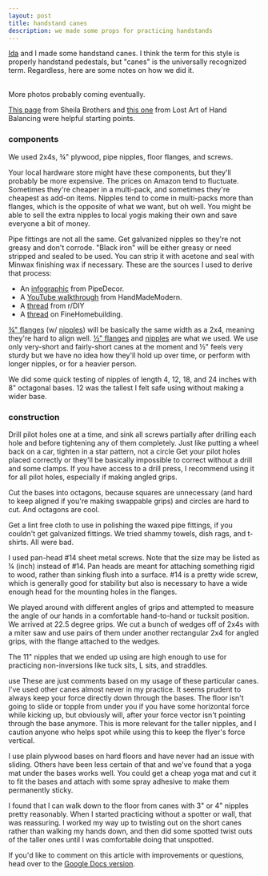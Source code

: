 ```yaml
---
layout: post
title: handstand canes
description: we made some props for practicing handstands
---
```


[Ida](http://idamayer.com) and I made some handstand canes. I think the term for this style is properly handstand pedestals, but "canes" is the universally recognized term. Regardless, here are some notes on how we did it.

<div class="img_row">
  <img class="col half" src="{{- site.baseurl -}}/img/cane-parts.jpg" alt="" title="The completed components for three sets of handstand canes."/>
  <img class="col half" src="{{- site.baseurl -}}/img/cane-angled.jpg" alt="" title="A handstand pedestal with an angled grip."/>
</div>
<div class="col three caption">
  More photos probably coming eventually.
</div>

[This page](https://sheilabrothers.wordpress.com/2012/02/26/how-to-build-handstand-blocks-for-gymnasts/) from Sheila Brothers and [this one](https://lostartofhandbalancing.com/hand-balancing-stands-and-canes/) from Lost Art of Hand Balancing were helpful starting points.

### components
We used 2x4s, ¾" plywood, pipe nipples, floor flanges, and screws.

Your local hardware store might have these components, but they'll probably be more expensive. The prices on Amazon tend to fluctuate. Sometimes they're cheaper in a multi-pack, and sometimes they're cheapest as add-on items. Nipples tend to come in multi-packs more than flanges, which is the opposite of what we want, but oh well. You might be able to sell the extra nipples to local yogis making their own and save everyone a bit of money.

Pipe fittings are not all the same. Get galvanized nipples so they're not greasy and don't corrode. "Black iron" will be either greasy or need stripped and sealed to be used. You can strip it with acetone and seal with Minwax finishing wax if necessary. These are the sources I used to derive that process:

* An [infographic](http://pipe-decor.com/wp-content/uploads/PDcleanseal-1024x576.jpg) from PipeDecor.
* A [YouTube walkthrough](https://www.youtube.com/watch?v=7bReWtdBtkA) from HandMadeModern.
* A [thread](https://www.reddit.com/r/DIY/comments/3ega90/just_need_some_advice_on_cleaning_black_pipe_for/) from r/DIY
* A [thread](https://www.finehomebuilding.com/forum/what-is-black-pipe) on FineHomebuilding.

[¾" flanges](http://amazon.com/gp/product/B01K3O3V5I) (w/ [nipples](http://amazon.com/gp/product/B016Y8HUKO)) will be basically the same width as a 2x4, meaning they're hard to align well. [½" flanges](http://amazon.com/dp/B01K3O3VBW) and [nipples](http://amazon.com/Everflow-Supplies-NPGL1230-Galvanized-Diameter/dp/B016Y8GME4) are what we used. We use only very-short and fairly-short canes at the moment and ½" feels very sturdy but we have no idea how they'll hold up over time, or perform with longer nipples, or for a heavier person.

We did some quick testing of nipples of length 4, 12, 18, and 24 inches with 8" octagonal bases. 12 was the tallest I felt safe using without making a wider base.

### construction
Drill pilot holes one at a time, and sink all screws partially after drilling each hole and before tightening any of them completely. Just like putting a wheel back on a car, tighten in a star pattern, not a circle Get your pilot holes placed correctly or they'll be basically impossible to correct without a drill and some clamps. If you have access to a drill press, I recommend using it for all pilot holes, especially if making angled grips.

Cut the bases into octagons, because squares are unnecessary (and hard to keep aligned if you're making swappable grips) and circles are hard to cut. And octagons are cool.

Get a lint free cloth to use in polishing the waxed pipe fittings, if you couldn't get galvanized fittings. We tried shammy towels, dish rags, and t-shirts. All were bad.

I used pan-head #14 sheet metal screws. Note that the size may be listed as ¼ (inch) instead of #14. Pan heads are meant for attaching something rigid to wood, rather than sinking flush into a surface. #14 is a pretty wide screw, which is generally good for stability but also is necessary to have a wide enough head for the mounting holes in the flanges.

We played around with different angles of grips and attempted to measure the angle of our hands in a comfortable hand-to-hand or tucksit position. We arrived at 22.5 degree grips. We cut a bunch of wedges off of 2x4s with a miter saw and use pairs of them under another rectangular 2x4 for angled grips, with the flange attached to the wedges.

The 11" nipples that we ended up using are high enough to use for practicing non-inversions like tuck sits, L sits, and straddles.

use
These are just comments based on my usage of these particular canes. I've used other canes almost never in my practice. It seems prudent to always keep your force directly down through the bases. The floor isn't going to slide or topple from under you if you have some horizontal force while kicking up, but obviously will, after your force vector isn't pointing through the base anymore. This is more relevant for the taller nipples, and I caution anyone who helps spot while using this to keep the flyer's force vertical.

I use plain plywood bases on hard floors and have never had an issue with sliding. Others have been less certain of that and we've found that a yoga mat under the bases works well. You could get a cheap yoga mat and cut it to fit the bases and attach with some spray adhesive to make them permanently sticky.

I found that I can walk down to the floor from canes with 3" or 4" nipples pretty reasonably. When I started practicing without a spotter or wall, that was reassuring. I worked my way up to twisting out on the short canes rather than walking my hands down, and then did some spotted twist outs of the taller ones until I was comfortable doing that unspotted.

If you'd like to comment on this article with improvements or questions, head over to the [Google Docs version](https://docs.google.com/document/d/1Z7dh1yRIxg3Mp0-MqpwWY-vU0T45RyWhihahlAwJz3A/edit).
